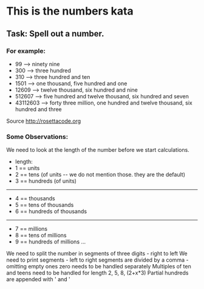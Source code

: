 # This is the numbers kata

## Task: Spell out a number. 

### For example:

-  99 --> ninety nine
-  300 --> three hundred
-  310 --> three hundred and ten
-  1501 --> one thousand, five hundred and one
-  12609 --> twelve thousand, six hundred and nine
-  512607 --> five hundred and twelve thousand, six hundred and seven
-  43112603 --> forty three million, one hundred and twelve thousand, six hundred and three

Source http://rosettacode.org

### Some Observations:
 
We need to look at the length of the number before we start calculations.
 
-  length:
-  1 == units
-  2 == tens (of units -- we do not mention those. they are the default)
-  3 == hundreds (of units)
-  ----------
-  4 == thousands
-  5 == tens of thousands
-  6 == hundreds of thousands
-  ----------
-  7 == millions
-  8 == tens of millions
-  9 == hundreds of millions ...
 
We need to split the number in segments of three digits - right to left
We need to print segments - left to right
segments are divided by a comma - omitting empty ones
zero needs to be handled separately
Multiples of ten and teens need to be handled for length 2, 5, 8, (2+x*3)
Partial hundreds are appended with ' and '